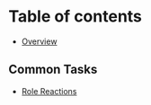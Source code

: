 # Table of contents

* [Overview](README.md)

## Common Tasks <a href="#common" id="common"></a>

* [Role Reactions](common/role-reactions.md)
